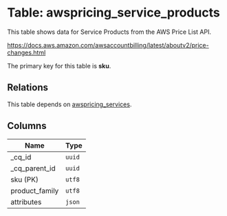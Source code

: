 # Table: awspricing_service_products

This table shows data for Service Products from the AWS Price List API.

https://docs.aws.amazon.com/awsaccountbilling/latest/aboutv2/price-changes.html

The primary key for this table is **sku**.

## Relations

This table depends on [awspricing_services](awspricing_services).

## Columns

| Name          | Type          |
| ------------- | ------------- |
|_cq_id|`uuid`|
|_cq_parent_id|`uuid`|
|sku (PK)|`utf8`|
|product_family|`utf8`|
|attributes|`json`|